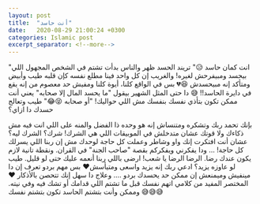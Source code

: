 ```yaml
---
layout: post
title:  "أنت حاسد"
date:   2020-08-29 21:00:24 +0300
categories: Islamic post
excerpt_separator: <!--more-->
---
```

"انت كمان حاسد 😥"
تريند الحسد ظهر والناس بدأت تشتم في الشخص المجهول اللي بيحسد ومبيفرحش لغيره!
والغريب إن كل واحد فينا مطلع نفسه كإن قلبه طيب وأبيض ومتأكد إنه مبيحسدش 😆💔
بس في الواقع كلنا، أيوة كلنا ومفيش حد معصوم من إنه يقع في دايرة الحاسد!! 😅
دا حتى المثل الشهير بيقول "ما يحسد المال إلا صحابه"
يعني أنت ممكن تكون بتأذي نفسك بنفسك مش اللي حواليك! "أو صحابه 😝😂"
طيب وتعالج حسدك دا ازاي؟
<!--more-->
بإنك تحمد ربك وتشكره ومتنساش إنه هو وحده ذا الفضل والمنه على اللي انت فيه مش ذكاءك ولا قوتك عشان متدخلش في الموبيقات اللي هي الشرك!
شرك؟ الشرك ليه؟
عشان أنت افتكرت إنك واو وشاطر وعملت كل حاجة لوحدك مش إن ربنا اللي يسرلك كل حاجة! ... ودا يفكرني ويفكركم بقصة "صاحب الجنة" في القران.
ونقطة تانية لازم يكون عندك رضا. الرضا الرضا يا شعب! ارضى باللي ربنا أنعمه عليك حتى لو قليل. طيب لو عاوزه يزيد؟
 ادعي ربك إنه يزيد واسعى ومتيأسش❤️
بس مهم بردو تعرف إن دا مينفيش وميمنعش إن ممكن حد يحسدك بردو .... وعلاج دا سهل إنك تتحصن بالأذكار ❤️
المختصر المفيد من كلامي اتهم نفسك قبل ما تشتم اللي قدامك أو تشك فيه وفي نيته. وممكن وأنت بتشتم الحاسد تكون بتشتم نفسك 😅😅😅
